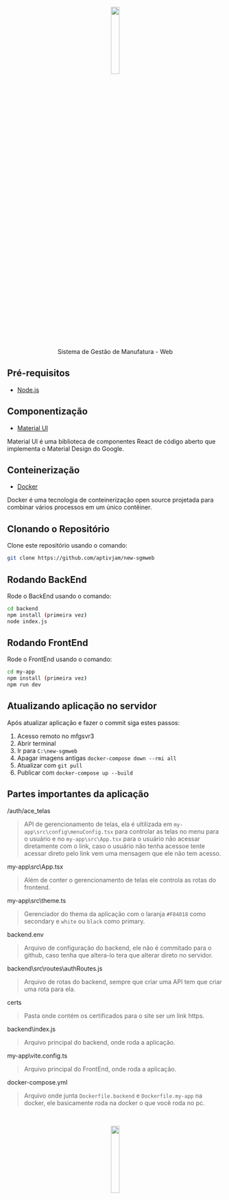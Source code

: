 <p align="center"><img src="https://github.com/aptivjam/new-sgmweb/blob/master/my-app/src/assets/images/logo/sgmweb.svg" width="20%"></p>
<p align="center">Sistema de Gestão de Manufatura - Web</p>

## Pré-requisitos
- [Node.js](https://nodejs.org/en/)

## Componentização
- [Material UI](https://mui.com/)
<p>Material UI é uma biblioteca de componentes React de código aberto que implementa o Material Design do Google.</p>

## Conteinerização
- [Docker](https://www.docker.com/)
<p>Docker é uma tecnologia de conteinerização open source projetada para combinar vários processos em um único contêiner.</p>

## Clonando o Repositório
Clone este repositório usando o comando:
```bash
git clone https://github.com/aptivjam/new-sgmweb
```

## Rodando BackEnd
Rode o BackEnd usando o comando:
```bash
cd backend
npm install (primeira vez)
node index.js
```

## Rodando FrontEnd
Rode o FrontEnd usando o comando:
```bash
cd my-app
npm install (primeira vez)
npm run dev
```

## Atualizando aplicação no servidor
Após atualizar aplicação e fazer o commit siga estes passos:
1. Acesso remoto no mfgsvr3
2. Abrir terminal
3. Ir para `C:\new-sgmweb`
4. Apagar imagens antigas `docker-compose down --rmi all`
5. Atualizar com `git pull`
6. Publicar com `docker-compose up --build`

## Partes importantes da aplicação
/auth/ace_telas
>API de gerencionamento de telas, ela é ultilizada em `my-app\src\config\menuConfig.tsx` para controlar as telas no menu para o usuário e no `my-app\src\App.tsx` para o usuário não acessar diretamente com o link, caso o usuário não tenha acessoe tente acessar direto pelo link vem uma mensagem que ele não tem acesso.

my-app\src\App.tsx
>Além de conter o gerencionamento de telas ele controla as rotas do frontend.

my-app\src\theme.ts
>Gerenciador do thema da aplicação com o laranja `#F84018` como secondary e `white` ou `black` como primary.

backend\.env
>Arquivo de configuração do backend, ele não é commitado para o github, caso tenha que altera-lo tera que alterar direto no servidor.

backend\src\routes\authRoutes.js
>Arquivo de rotas do backend, sempre que criar uma API tem que criar uma rota para ela.

certs
>Pasta onde contém os certificados para o site ser um link https.

backend\index.js
>Arquivo principal do backend, onde roda a aplicação.

my-app\vite.config.ts
>Arquivo principal do FrontEnd, onde roda a aplicação.

docker-compose.yml
>Arquivo onde junta `Dockerfile.backend` e `Dockerfile.my-app` na docker, ele basicamente roda na docker o que você roda no pc.
<br>
<p align="center"><img src="https://github.com/user-attachments/assets/bb4c0c56-bf3e-4471-9d88-8056135c8f9f" width="20%"></p>

